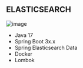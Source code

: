 ELASTICSEARCH
---

  ![image](https://github.com/emirhan190341/elasticsearch/assets/67711815/87ef4ad3-851d-4949-8e8f-c9c19d8efc74)




- Java 17
- Spring Boot 3x.x
- Spring Elasticsearch Data
- Docker
- Lombok

